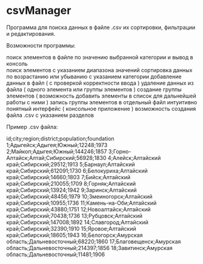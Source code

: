 # csvManager
Программа для поиска данных в файле .csv их сортировки, фильтрации и редактирования.
 
Возможности программы:
 
поиск элементов в файле по значению выбранной категории и вывод в консоль<br>
поиск элементов с указанием диапазона значений
сортировка данных по возрастанию или убыванию с указанием категории
добавление данных в файл ( с проверкой корректности ввода )
удаление данных из файла ( одного элемента или группы элементов )
создание группы элементов ( возможность добавить элементы в список для дальнейшей работы с ними )
запись группы элементов в отдельный файл
интуитивно понятный интерфейс ( консольное приложение )
возможность создания файла .csv с указанием разделов
 
Пример .csv файла:
 
id;city;region;district;population;foundation
1;Адыгейск;Адыгея;Южный;12248;1973
2;Майкоп;Адыгея;Южный;144246;1857
3;Горно-Алтайск;Алтай;Сибирский;56928;1830
4;Алейск;Алтайский край;Сибирский;29512;1913
5;Барнаул;Алтайский край;Сибирский;612091;1730
6;Белокуриха;Алтайский край;Сибирский;14660;1803
7;Бийск;Алтайский край;Сибирский;210055;1709
8;Горняк;Алтайский край;Сибирский;13924;1942
9;Заринск;Алтайский край;Сибирский;48456;1979
10;Змеиногорск;Алтайский край;Сибирский;10955;1736
11;Камень-на-Оби;Алтайский край;Сибирский;43880;1751
12;Новоалтайск;Алтайский край;Сибирский;70438;1736
13;Рубцовск;Алтайский край;Сибирский;147008;1892
14;Славгород;Алтайский край;Сибирский;32390;1910
15;Яровое;Алтайский край;Сибирский;18605;1943
16;Белогорск;Амурская область;Дальневосточный;68220;1860
17;Благовещенск;Амурская область;Дальневосточный;214397;1856
18;Завитинск;Амурская область;Дальневосточный;11481;1906
 
